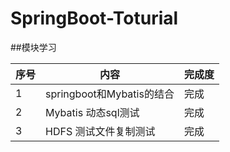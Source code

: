 # SpringBoot-Toturial

##模块学习


| 序号  | 内容                    | 完成度 |
|-----|-----------------------|---|
| 1   | springboot和Mybatis的结合 | 完成 |
| 2   | Mybatis 动态sql测试       | 完成 |
| 3   | HDFS 测试文件复制测试         | 完成 |





